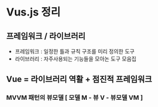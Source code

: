 # Vus.js 정리 
## 프레임워크 / 라이브러리
* 프레임워크 : 일정한 틀과 규칙 구조를 미리 정의한 도구
* 라이브러리 : 자주사용되는 기능들을 모아논 도구 모음집
## Vue = 라이브러리 역활 + 점진적 프레임워크

### MVVM 패턴의 뷰모델 [ 모델 M - 뷰 V - 뷰모델 VM ] 
